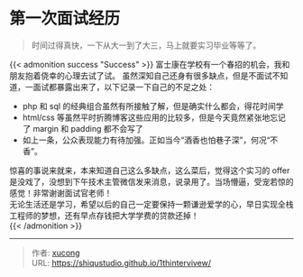 # 第一次面试经历


> 时间过得真快，一下从大一到了大三，马上就要实习毕业等等了。

<!--more-->

{{< admonition success "Success" >}}
富士康在学校有一个春招的机会，我和朋友抱着侥幸的心理去试了试。
虽然深知自己还身有很多缺点，但是不面试不知道，一面试都暴露出来了，以下记录一下自己的不足之处：

- php 和 sql 的经典组合虽然有所接触了解，但是确实什么都会，得花时间学
- html/css 等虽然平时折腾博客这些应用的比较多，但是今天竟然紧张地忘记了 margin 和 padding 都不会写了
- 如上一条，公众表现能力有待加强。正如当今“酒香也怕巷子深”，何况“不香”。

惊喜的事说来就来，本来知道自己这么多缺点，这么菜后，觉得这个实习的 offer 是没戏了，没想到下午技术主管微信发来消息，说录用了。当场懵逼，受宠若惊的感觉！非常谢谢面试官老师！  
无论生活还是学习，希望以后的自己一定要保持一颗谦逊爱学的心，早日实现全栈工程师的梦想，还有早点存钱把大学学费的贷款还掉！  
{{< /admonition >}}


---

> 作者: [xucong](https://shiqustudio.github.io/)  
> URL: https://shiqustudio.github.io/1thintervivew/  

